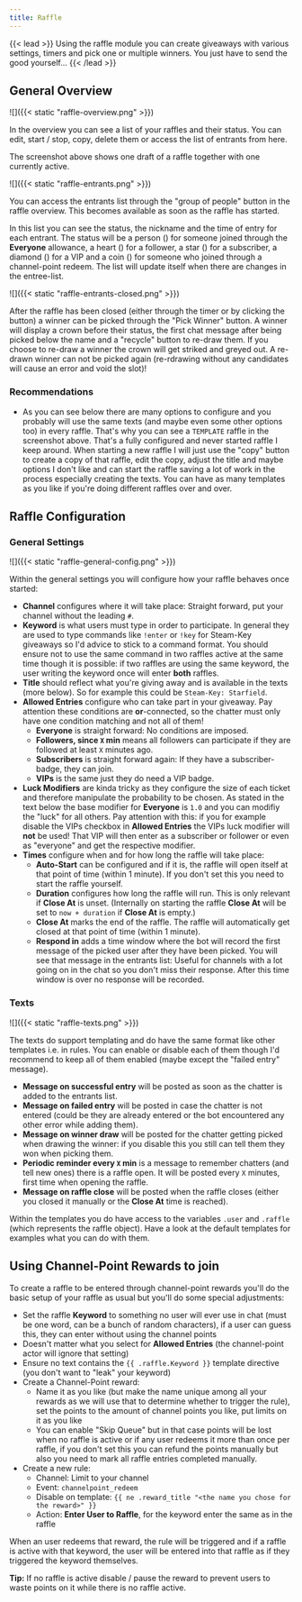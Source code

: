 ```yaml
---
title: Raffle
---
```


{{< lead >}}
Using the raffle module you can create giveaways with various settings, timers and pick one or multiple winners. You just have to send the good yourself…
{{< /lead >}}

## General Overview

![]({{< static "raffle-overview.png" >}})

In the overview you can see a list of your raffles and their status. You can edit, start / stop, copy, delete them or access the list of entrants from here.

The screenshot above shows one draft of a raffle together with one currently active.

![]({{< static "raffle-entrants.png" >}})

You can access the entrants list through the "group of people" button in the raffle overview. This becomes available as soon as the raffle has started.

In this list you can see the status, the nickname and the time of entry for each entrant. The status will be a person (<i class="fas fa-user"></i>) for someone joined through the **Everyone** allowance, a heart (<i class="fas fa-heart"></i>) for a follower, a star (<i class="fas fa-star"></i>) for a subscriber, a diamond (<i class="fas fa-gem"></i>) for a VIP and a coin (<i class="fas fa-coins"></i>) for someone who joined through a channel-point redeem. The list will update itself when there are changes in the entree-list.

![]({{< static "raffle-entrants-closed.png" >}})

After the raffle has been closed (either through the timer or by clicking the button) a winner can be picked through the "Pick Winner" button. A winner will display a crown before their status, the first chat message after being picked below the name and a "recycle" button to re-draw them. If you choose to re-draw a winner the crown will get striked and greyed out. A re-drawn winner can not be picked again (re-rdrawing without any candidates will cause an error and void the slot)!

### Recommendations

- As you can see below there are many options to configure and you probably will use the same texts (and maybe even some other options too) in every raffle. That's why you can see a `TEMPLATE` raffle in the screenshot above. That's a fully configured and never started raffle I keep around. When starting a new raffle I will just use the "copy" button to create a copy of that raffle, edit the copy, adjust the title and maybe options I don't like and can start the raffle saving a lot of work in the process especially creating the texts. You can have as many templates as you like if you're doing different raffles over and over.

## Raffle Configuration

### General Settings

![]({{< static "raffle-general-config.png" >}})

Within the general settings you will configure how your raffle behaves once started:

- **Channel** configures where it will take place: Straight forward, put your channel without the leading `#`.
- **Keyword** is what users must type in order to participate. In general they are used to type commands like `!enter` or `!key` for Steam-Key giveaways so I'd advice to stick to a command format. You should ensure not to use the same command in two raffles active at the same time though it is possible: if two raffles are using the same keyword, the user writing the keyword once will enter **both** raffles.
- **Title** should reflect what you're giving away and is available in the texts (more below). So for example this could be `Steam-Key: Starfield`.
- **Allowed Entries** configure who can take part in your giveaway. Pay attention these conditions are **or**-connected, so the chatter must only have one condition matching and not all of them!
  - **Everyone** is straight forward: No conditions are imposed.
  - **Followers, since `X` min** means all followers can participate if they are followed at least `X` minutes ago.
  - **Subscribers** is straight forward again: If they have a subscriber-badge, they can join.
  - **VIPs** is the same just they do need a VIP badge.
- **Luck Modifiers** are kinda tricky as they configure the size of each ticket and therefore manipulate the probability to be chosen. As stated in the text below the base modifier for **Everyone** is `1.0` and you can modifiy the "luck" for all others. Pay attention with this: if you for example disable the VIPs checkbox in **Allowed Entries** the VIPs luck modifier will **not** be used! That VIP will then enter as a subscriber or follower or even as "everyone" and get the respective modifier.
- **Times** configure when and for how long the raffle will take place:
  - **Auto-Start** can be configured and if it is, the raffle will open itself at that point of time (within 1 minute). If you don't set this you need to start the raffle yourself.
  - **Duration** configures how long the raffle will run. This is only relevant if **Close At** is unset. (Internally on starting the raffle **Close At** will be set to `now + duration` if **Close At** is empty.)
  - **Close At** marks the end of the raffle. The raffle will automatically get closed at that point of time (within 1 minute).
  - **Respond in** adds a time window where the bot will record the first message of the picked user after they have been picked. You will see that message in the entrants list: Useful for channels with a lot going on in the chat so you don't miss their response. After this time window is over no response will be recorded.

### Texts

![]({{< static "raffle-texts.png" >}})

The texts do support templating and do have the same format like other templates i.e. in rules. You can enable or disable each of them though I'd recommend to keep all of them enabled (maybe except the "failed entry" message).

- **Message on successful entry** will be posted as soon as the chatter is added to the entrants list.
- **Message on failed entry** will be posted in case the chatter is not entered (could be they are already entered or the bot encountered any other error while adding them).
- **Message on winner draw** will be posted for the chatter getting picked when drawing the winner: if you disable this you still can tell them they won when picking them.
- **Periodic reminder every `X` min** is a message to remember chatters (and tell new ones) there is a raffle open. It will be posted every `X` minutes, first time when opening the raffle.
- **Message on raffle close** will be posted when the raffle closes (either you closed it manually or the **Close At** time is reached).

Within the templates you do have access to the variables `.user` and `.raffle` (which represents the raffle object). Have a look at the default templates for examples what you can do with them.

## Using Channel-Point Rewards to join

To create a raffle to be entered through channel-point rewards you'll do the basic setup of your raffle as usual but you'll do some special adjustments:

- Set the raffle **Keyword** to something no user will ever use in chat (must be one word, can be a bunch of random characters), if a user can guess this, they can enter without using the channel points
- Doesn't matter what you select for **Allowed Entries** (the channel-point actor will ignore that setting)
- Ensure no text contains the `{{ .raffle.Keyword }}` template directive (you don't want to "leak" your keyword)
- Create a Channel-Point reward:
  - Name it as you like (but make the name unique among all your rewards as we will use that to determine whether to trigger the rule), set the points to the amount of channel points you like, put limits on it as you like
  - You can enable "Skip Queue" but in that case points will be lost when no raffle is active or if any user redeems it more than once per raffle, if you don't set this you can refund the points manually but also you need to mark all raffle entries completed manually.
- Create a new rule:
  - Channel: Limit to your channel
  - Event: `channelpoint_redeem`
  - Disable on template: `{{ ne .reward_title "<the name you chose for the reward>" }}`
  - Action: **Enter User to Raffle**, for the keyword enter the same as in the raffle

When an user redeems that reward, the rule will be triggered and if a raffle is active with that keyword, the user will be entered into that raffle as if they triggered the keyword themselves.

**Tip:** If no raffle is active disable / pause the reward to prevent users to waste points on it while there is no raffle active.
